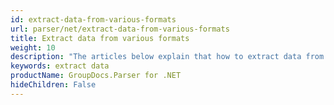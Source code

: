 ```yaml
---
id: extract-data-from-various-formats
url: parser/net/extract-data-from-various-formats
title: Extract data from various formats
weight: 10
description: "The articles below explain that how to extract data from various file formats"
keywords: extract data
productName: GroupDocs.Parser for .NET
hideChildren: False
---
```

